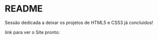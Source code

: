 # README

Sessão dedicada a deixar os projetos de HTML5 e CSS3 já concluidos!

link para ver o Site pronto:<br><a href="https://tiagojunker.github.io/Projetos/bugdroid/index.html">